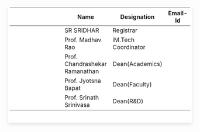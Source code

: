 <html lang="en">
<body>
<style>
@import url(https://fonts.googleapis.com/css?family=Roboto:400,500,700,300,100);

body {
  background-color: #3e94ec;
  font-family: "Roboto", helvetica, arial, sans-serif;
  font-size: 16px;
  font-weight: 400;
  text-rendering: optimizeLegibility;
}

div.table-title {
   display: block;
  margin: auto;
  max-width: 600px;
  padding:5px;
  width: 100%;
}

.table-title h3 {
   color: #fafafa;
   font-size: 30px;
   font-weight: 400;
   font-style:normal;
   font-family: "Roboto", helvetica, arial, sans-serif;
   text-shadow: -1px -1px 1px rgba(0, 0, 0, 0.1);
   text-transform:uppercase;
}
.table-fill {
  background: white;
  border-radius:3px;
  border-collapse: collapse;
  height: 320px;
  margin: auto;
  max-width: 600px;
  padding:5px;
  width: 100%;
  box-shadow: 0 5px 10px rgba(0, 0, 0, 0.1);
  animation: float 5s infinite;
}

th {
  color:#D5DDE5;;
  background:#1b1e24;
  border-bottom:4px solid #9ea7af;
  border-right: 1px solid #343a45;
  font-size:23px;
  font-weight: 100;
  padding:24px;
  text-align:left;
  text-shadow: 0 1px 1px rgba(0, 0, 0, 0.1);
  vertical-align:middle;
}

th:first-child {
  border-top-left-radius:3px;
}

th:last-child {
  border-top-right-radius:3px;
  border-right:none;
}

tr {
  border-top: 1px solid #C1C3D1;
  border-bottom-: 1px solid #C1C3D1;
  color:#666B85;
  font-size:16px;
  font-weight:normal;
  text-shadow: 0 1px 1px rgba(256, 256, 256, 0.1);
}

tr:hover td {
  background:#4E5066;
  color:#FFFFFF;
  border-top: 1px solid #22262e;
  border-bottom: 1px solid #22262e;
}

tr:first-child {
  border-top:none;
}

tr:last-child {
  border-bottom:none;
}

tr:nth-child(odd) td {
  background:#EBEBEB;
}

tr:nth-child(odd):hover td {
  background:#4E5066;
}

tr:last-child td:first-child {
  border-bottom-left-radius:3px;
}

tr:last-child td:last-child {
  border-bottom-right-radius:3px;
}

td {
  background:#FFFFFF;
  padding:20px;
  text-align:left;
  vertical-align:middle;
  font-weight:300;
  font-size:18px;
  text-shadow: -1px -1px 1px rgba(0, 0, 0, 0.1);
  border-right: 1px solid #C1C3D1;
}

td:last-child {
  border-right: 0px;
}

th.text-left {
  text-align: left;
}

th.text-center {
  text-align: center;
}

th.text-right {
  text-align: right;
}

td.text-left {
  text-align: left;
}

td.text-center {
  text-align: center;
}

td.text-right {
  text-align: right;
}
</style>
<table class="table-fill">
<thead>
<tr>
<th class="text-left"></th>
<th class="text-left">Name</th>
<th class="text-left">Designation</th>
<th class="text-left">Email-Id</th>  
</tr>
</thead>
<tbody class="table-hover">
<tr>
<td class="text-left" style="width: 150%;height:150%"><img src="https://media.licdn.com/mpr/mpr/shrinknp_400_400/AAEAAQAAAAAAAAXoAAAAJGZiMDlmYjAzLTdiZTUtNDdlOS1hZWE0LTVhZGZhN2NhM2ZhOA.jpg" alt=""></td>
<td class="text-left">SR SRIDHAR</td>
<td class="text-left">Registrar</td>
<td class="text-left"><a href="mailto:Registrar@iiitb.ac.in"></a></td>  
</tr>
<tr>
<td class="text-left" style="width: 150%;height:150%"><img src="https://www.iiitb.ac.in/main-control/user_images/1472529878.jpg" alt=""></td>
<td class="text-left">Prof. Madhav Rao</td>  
<td class="text-left">iM.Tech Coordinator</td>
<td class="text-left"><a href="mailto:coordinator-imtech@iiitb.ac.in"></a></td>
</tr>
<tr>
<td class="text-left" style="width: 150%;height:150%"><img src="https://www.iiitb.ac.in/main-control/user_images/1486624837.JPG" alt=""></td>
<td class="text-left">Prof. Chandrashekar Ramanathan</td>
<td class="text-left">Dean(Academics)</td>
  <td class="text-left"><a href="mailto:dean-academics@iiitb.ac.in"></a></td>
</tr>
<tr>
<td class="text-left" style="width: 150%;height:150%"><img src="https://www.iiitb.ac.in/main-control/user_images/1486624800.JPG" alt=""></td>
<td class="text-left">Prof. Jyotsna Bapat</td>
<td class="text-left">Dean(Faculty)</td>
<td class="text-left"><a href="mailto:dean-faculty@iiitb.ac.in"></a></td>
</tr>
<tr>
<td class="text-left" style="width: 150%;height:150%"><img src="https://www.iiitb.ac.in/main-control/user_images/1486624712.JPG" alt=""></td>
<td class="text-left">Prof. Srinath Srinivasa</td>
<td class="text-left">Dean(R&D)</td>
<td class="text-left"><a href="mailto:dean-rd@iiitb.ac.in"></a></td>
</tr>
</tbody>
</table>
</body>
